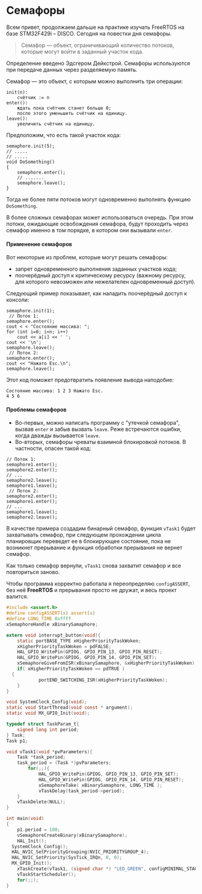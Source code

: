 # Семафоры

Всем привет, продолжаем дальше на практике изучать FreeRTOS на базе STM32F429i – DISCO. Сегодня на повестки дня семафоры.

> Семафор — объект, ограничивающий количество потоков, которые могут войти в заданный участок кода. 

Определение введено Эдсгером Дейкстрой. Семафоры используются при передаче данных через разделяемую память. 

Семафор — это объект, с которым можно выполнить три операции:

```
init(n):
    счётчик := n
enter():
    ждать пока счётчик станет больше 0; 
    после этого уменьшить счётчик на единицу.
leave():
    увеличить счётчик на единицу.
```

Предположим, что есть такой участок кода:

```
semaphore.init(5);
// .....
// .....
void DoSomething()
{
    semaphore.enter();
    // .......
    semaphore.leave();
}
```

Тогда не более пяти потоков могут одновременно выполнять функцию `DoSomething`.

В более сложных семафорах может использоваться очередь. При этом потоки, ожидающие освобождения семафора, будут проходить через семафор именно в том порядке, в котором они вызывали `enter`.

#### Применение семафоров

Вот некоторые из проблем, которые могут решать семафоры:
* запрет одновременного выполнения заданных участков кода;
* поочерёдный доступ к критическому ресурсу (важному ресурсу, для которого невозможен или нежелателен одновременный доступ).

Следующий пример показывает, как наладить поочерёдный доступ к консоли:

```
semaphore.init(1);
 // Поток 1:
semaphore.enter();
cout < < "Состояние массива: ";
for (int i=0; i<n; i++)
    cout << a[i] << ' ';
cout << '\n';
semaphore.leave();
 // Поток 2:
semaphore.enter();
cout << "Нажато Esc.\n";
semaphore.leave();
```

Этот код поможет предотвратить появление вывода наподобие:

```
Состояние массива: 1 2 3 Нажато Esc.
4 5 6
```

#### Проблемы семафоров
* Во-первых, можно написать программу с "утечкой семафора", вызвав `enter` и забыв вызвать `leave`. Реже встречаются ошибки, когда дважды вызывается `leave`.
* Во-вторых, семафоры чреваты взаимной блокировкой потоков. В частности, опасен такой код:

```
// Поток 1:
semaphore1.enter();
semaphore2.enter();
// ...
semaphore2.leave();
semaphore1.leave();
 // Поток 2:
semaphore2.enter();
semaphore1.enter();
// ...
semaphore1.leave();
semaphore2.leave();
```

В качестве примера создадим бинарный семафор, функция `vTask1` будет захватывать семафор, при следующем прохождении цикла планировщик переведет ее в блокирующее состояние, пока не возникнет прерывание и функция обработки прерывания не вернет семафор. 

Как только семафор вернули, `vTask1` снова захватит семафор и все повториться заново. 

Чтобы программа корректно работала я переопределяю `configASSERT`, без неё **FreeRTOS** и прерывания просто не дружат, и весь проект валится.

```c
#include <assert.h>
#define configASSERT(x) assert(x)
#define LONG_TIME 0xffff
xSemaphoreHandle xBinarySamaphore;

extern void interrupt_button(void){
	static portBASE_TYPE xHigherPriorityTaskWoken;
	xHigherPriorityTaskWoken = pdFALSE;	
	HAL_GPIO_WritePin(GPIOG, GPIO_PIN_13, GPIO_PIN_RESET);
	HAL_GPIO_WritePin(GPIOG, GPIO_PIN_14, GPIO_PIN_SET);	
	xSemaphoreGiveFromISR(xBinarySamaphore, &xHigherPriorityTaskWoken);
	if( xHigherPriorityTaskWoken == pdTRUE )
  {
			portEND_SWITCHING_ISR(xHigherPriorityTaskWoken);
	}
}

void SystemClock_Config(void);
static void StartThread(void const * argument);
static void MX_GPIO_Init(void);

typedef struct TaskParam_t{
	signed long int period;
} Task;
Task p1;

void vTask1(void *pvParameters){	
	Task *task_period;
	task_period = (Task *)pvParameters;
		for(;;){
			HAL_GPIO_WritePin(GPIOG, GPIO_PIN_13, GPIO_PIN_SET);
			HAL_GPIO_WritePin(GPIOG, GPIO_PIN_14, GPIO_PIN_RESET);
			xSemaphoreTake( xBinarySamaphore, LONG_TIME );
			vTaskDelay(task_period->period);
	}	
	vTaskDelete(NULL);
}

int main(void)
{
	p1.period = 100;
	vSemaphoreCreateBinary(xBinarySamaphore);
	HAL_Init();
  SystemClock_Config();
  HAL_NVIC_SetPriorityGrouping(NVIC_PRIORITYGROUP_4);
  HAL_NVIC_SetPriority(SysTick_IRQn, 0, 0);
  MX_GPIO_Init();
	xTaskCreate(vTask1, (signed char *) "LED_GREEN", configMINIMAL_STACK_SIZE + 256, (void *) &p1, 1, NULL);
	vTaskStartScheduler();
	for(;;);
} 
```
